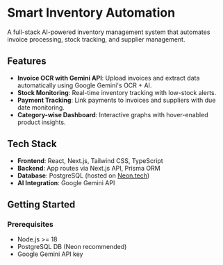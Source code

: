 # Smart Inventory Automation

A full-stack AI-powered inventory management system that automates invoice processing, stock tracking, and supplier management.

## Features

- **Invoice OCR with Gemini API**: Upload invoices and extract data automatically using Google Gemini's OCR + AI.
- **Stock Monitoring**: Real-time inventory tracking with low-stock alerts.
- **Payment Tracking**: Link payments to invoices and suppliers with due date monitoring.
- **Category-wise Dashboard**: Interactive graphs with hover-enabled product insights.

## Tech Stack

- **Frontend**: React, Next.js, Tailwind CSS, TypeScript
- **Backend**: App routes via Next.js API, Prisma ORM
- **Database**: PostgreSQL (hosted on [Neon.tech](https://neon.tech))
- **AI Integration**: Google Gemini API
## Getting Started

### Prerequisites

- Node.js >= 18
- PostgreSQL DB (Neon recommended)
- Google Gemini API key